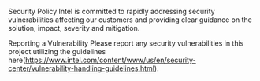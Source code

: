 Security Policy
Intel is committed to rapidly addressing security vulnerabilities affecting our customers and providing clear guidance on the solution, impact, severity and mitigation.

Reporting a Vulnerability
Please report any security vulnerabilities in this project utilizing the guidelines here(https://www.intel.com/content/www/us/en/security-center/vulnerability-handling-guidelines.html).
